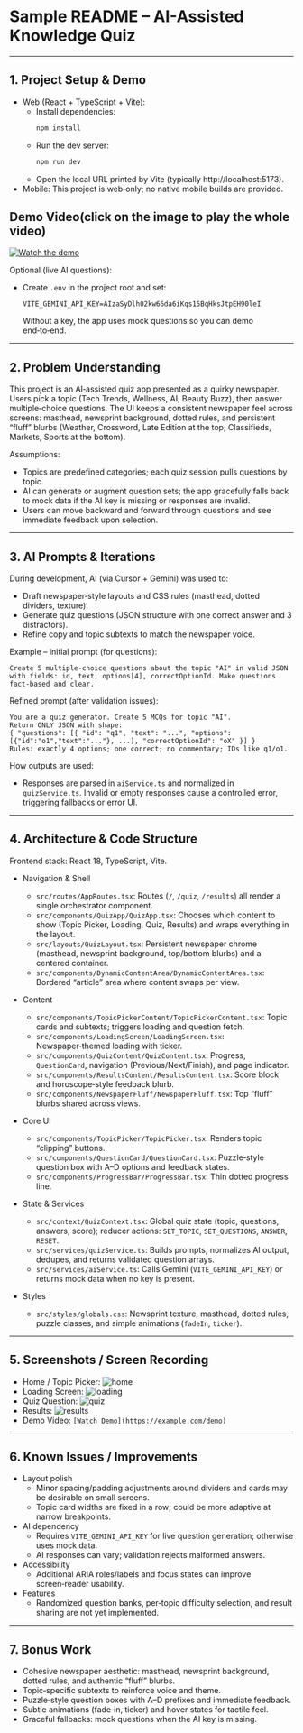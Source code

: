 # Sample README – AI-Assisted Knowledge Quiz

---

## 1. Project Setup & Demo

- Web (React + TypeScript + Vite):
  - Install dependencies:
    ```bash
    npm install
    ```
  - Run the dev server:
    ```bash
    npm run dev
    ```
  - Open the local URL printed by Vite (typically http://localhost:5173).
- Mobile: This project is web‑only; no native mobile builds are provided.

## Demo Video(click on the image to play the whole video)

[![Watch the demo](https://img.youtube.com/vi/upC0CYkDhro/0.jpg)](https://youtu.be/upC0CYkDhro)


Optional (live AI questions):
- Create `.env` in the project root and set:
  ```
  VITE_GEMINI_API_KEY=AIzaSyDlh02kw66da6iKqs15BqHksJtpEH90leI
  ```
  Without a key, the app uses mock questions so you can demo end‑to‑end.

---

## 2. Problem Understanding

This project is an AI‑assisted quiz app presented as a quirky newspaper. Users pick a topic (Tech Trends, Wellness, AI, Beauty Buzz), then answer multiple‑choice questions. The UI keeps a consistent newspaper feel across screens: masthead, newsprint background, dotted rules, and persistent “fluff” blurbs (Weather, Crossword, Late Edition at the top; Classifieds, Markets, Sports at the bottom).

Assumptions:
- Topics are predefined categories; each quiz session pulls questions by topic.
- AI can generate or augment question sets; the app gracefully falls back to mock data if the AI key is missing or responses are invalid.
- Users can move backward and forward through questions and see immediate feedback upon selection.

---

## 3. AI Prompts & Iterations

During development, AI (via Cursor + Gemini) was used to:
- Draft newspaper‑style layouts and CSS rules (masthead, dotted dividers, texture).
- Generate quiz questions (JSON structure with one correct answer and 3 distractors).
- Refine copy and topic subtexts to match the newspaper voice.

Example – initial prompt (for questions):
```text
Create 5 multiple‑choice questions about the topic "AI" in valid JSON with fields: id, text, options[4], correctOptionId. Make questions fact‑based and clear.
```

Refined prompt (after validation issues):
```text
You are a quiz generator. Create 5 MCQs for topic "AI".
Return ONLY JSON with shape:
{ "questions": [{ "id": "q1", "text": "...", "options": [{"id":"o1","text":"..."}, ...], "correctOptionId": "oX" }] }
Rules: exactly 4 options; one correct; no commentary; IDs like q1/o1.
```

How outputs are used:
- Responses are parsed in `aiService.ts` and normalized in `quizService.ts`. Invalid or empty responses cause a controlled error, triggering fallbacks or error UI.

---

## 4. Architecture & Code Structure

Frontend stack: React 18, TypeScript, Vite.

- Navigation & Shell
  - `src/routes/AppRoutes.tsx`: Routes (`/`, `/quiz`, `/results`) all render a single orchestrator component.
  - `src/components/QuizApp/QuizApp.tsx`: Chooses which content to show (Topic Picker, Loading, Quiz, Results) and wraps everything in the layout.
  - `src/layouts/QuizLayout.tsx`: Persistent newspaper chrome (masthead, newsprint background, top/bottom blurbs) and a centered container.
  - `src/components/DynamicContentArea/DynamicContentArea.tsx`: Bordered “article” area where content swaps per view.

- Content
  - `src/components/TopicPickerContent/TopicPickerContent.tsx`: Topic cards and subtexts; triggers loading and question fetch.
  - `src/components/LoadingScreen/LoadingScreen.tsx`: Newspaper‑themed loading with ticker.
  - `src/components/QuizContent/QuizContent.tsx`: Progress, `QuestionCard`, navigation (Previous/Next/Finish), and page indicator.
  - `src/components/ResultsContent/ResultsContent.tsx`: Score block and horoscope‑style feedback blurb.
  - `src/components/NewspaperFluff/NewspaperFluff.tsx`: Top “fluff” blurbs shared across views.

- Core UI
  - `src/components/TopicPicker/TopicPicker.tsx`: Renders topic “clipping” buttons.
  - `src/components/QuestionCard/QuestionCard.tsx`: Puzzle‑style question box with A–D options and feedback states.
  - `src/components/ProgressBar/ProgressBar.tsx`: Thin dotted progress line.

- State & Services
  - `src/context/QuizContext.tsx`: Global quiz state (topic, questions, answers, score); reducer actions: `SET_TOPIC`, `SET_QUESTIONS`, `ANSWER`, `RESET`.
  - `src/services/quizService.ts`: Builds prompts, normalizes AI output, dedupes, and returns validated question arrays.
  - `src/services/aiService.ts`: Calls Gemini (`VITE_GEMINI_API_KEY`) or returns mock data when no key is present.

- Styles
  - `src/styles/globals.css`: Newsprint texture, masthead, dotted rules, puzzle classes, and simple animations (`fadeIn`, `ticker`).

---

## 5. Screenshots / Screen Recording

- Home / Topic Picker: ![home](./screenshots/home.png)
- Loading Screen: ![loading](./screenshots/load.png)
- Quiz Question: ![quiz](./screenshots/quiz.png)
- Results: ![results](./screenshots/results.png)
- Demo Video: `[Watch Demo](https://example.com/demo)`

---

## 6. Known Issues / Improvements

- Layout polish
  - Minor spacing/padding adjustments around dividers and cards may be desirable on small screens.
  - Topic card widths are fixed in a row; could be more adaptive at narrow breakpoints.
- AI dependency
  - Requires `VITE_GEMINI_API_KEY` for live question generation; otherwise uses mock data.
  - AI responses can vary; validation rejects malformed answers.
- Accessibility
  - Additional ARIA roles/labels and focus states can improve screen‑reader usability.
- Features
  - Randomized question banks, per‑topic difficulty selection, and result sharing are not yet implemented.

---

## 7. Bonus Work

- Cohesive newspaper aesthetic: masthead, newsprint background, dotted rules, and authentic “fluff” blurbs.
- Topic‑specific subtexts to reinforce voice and theme.
- Puzzle‑style question boxes with A–D prefixes and immediate feedback.
- Subtle animations (fade‑in, ticker) and hover states for tactile feel.
- Graceful fallbacks: mock questions when the AI key is missing.

